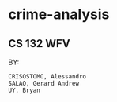 # crime-analysis
## CS 132 WFV
BY:

    CRISOSTOMO, Alessandro
    SALAO, Gerard Andrew
    UY, Bryan
